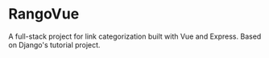 # RangoVue
A full-stack project for link categorization built with Vue and Express. Based on Django's tutorial project.
